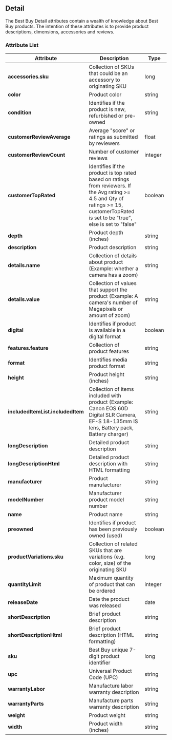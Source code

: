 ## Detail
The Best Buy Detail attributes contain a wealth of knowledge about Best Buy products. The intention of these attributes is to provide product descriptions, dimensions, accessories and reviews.

### Attribute List

Attribute | Description | Type
--------- | ----------- | ----
**accessories.sku** | Collection of SKUs that could be an accessory to originating SKU | long
**color** | Product color | string
**condition** | Identifies if the product is new, refurbished or pre-owned | string
**customerReviewAverage** | Average "score" or ratings as submitted by reviewers | float
**customerReviewCount** | Number of customer reviews | integer
**customerTopRated** | Identifies if the product is top rated based on ratings from reviewers. If the Avg rating >= 4.5 and Qty of ratings >= 15, customerTopRated is set to be "true", else is set to "false" | boolean
**depth** | Product depth (inches) | string
**description** | Product description | string
**details.name** | Collection of details about product (Example: whether a camera has a zoom) | string
**details.value** | Collection of values that support the product (Example: A camera's number of Megapixels or amount of zoom) | string
**digital** | Identifies if product is available in a digital format | boolean
**features.feature** | Collection of product features | string
**format** | Identifies media product format | string
**height** | Product height (inches) | string
**includedItemList.includedItem** | Collection of items included with product (Example: Canon EOS 60D Digital SLR Camera, EF-S 18-135mm IS lens, Battery pack, Battery charger) | string
**longDescription** | Detailed product description | string
**longDescriptionHtml** | Detailed product description with HTML formatting | string
**manufacturer** | Product manufacturer | string
**modelNumber** | Manufacturer product model number | string
**name** | Product name | string
**preowned** | Identifies if product has been previously owned (used) | boolean
**productVariations.sku** | Collection of related SKUs that are variations (e.g. color, size) of the originating SKU | long
**quantityLimit** | Maximum quantity of product that can be ordered |integer
**releaseDate** | Date the product was released | date
**shortDescription** | Brief product description | string
**shortDescriptionHtml** | Brief product description (HTML formatting) | string
**sku** | Best Buy unique 7-digit product identifier | long
**upc** | Universal Product Code (UPC) | string
**warrantyLabor** | Manufacture labor warranty description | string
**warrantyParts** | Manufacture parts warranty description | string
**weight** | Product weight | string
**width** | Product width (inches) | string

